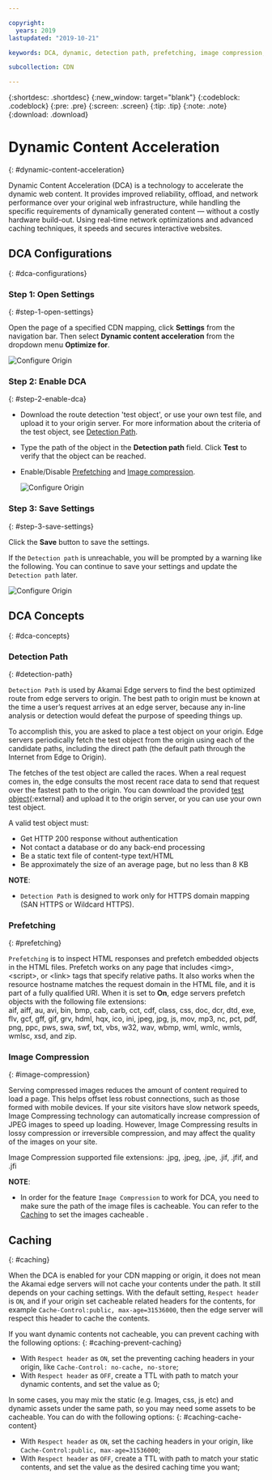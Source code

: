 ```yaml
---

copyright:
  years: 2019
lastupdated: "2019-10-21"

keywords: DCA, dynamic, detection path, prefetching, image compression, ttl, cache

subcollection: CDN

---
```


{:shortdesc: .shortdesc}
{:new_window: target="blank"}
{:codeblock: .codeblock}
{:pre: .pre}
{:screen: .screen}
{:tip: .tip}
{:note: .note}
{:download: .download}

# Dynamic Content Acceleration
{: #dynamic-content-acceleration}

Dynamic Content Acceleration (DCA) is a technology to accelerate the dynamic web content.
It provides improved reliability, offload, and network performance over your original web infrastructure,
while handling the specific requirements of dynamically generated content — without a costly hardware build-out.
Using real-time network optimizations and advanced caching techniques, it speeds and secures interactive websites.

## DCA Configurations
{: #dca-configurations}

### Step 1: Open Settings
{: #step-1-open-settings}

Open the page of a specified CDN mapping, click **Settings** from the navigation bar. Then select **Dynamic content acceleration** from the dropdown menu **Optimize for**.

   ![Configure Origin](images/settings-dca-switch.png)

### Step 2: Enable DCA
{: #step-2-enable-dca}

- Download the route detection 'test object', or use your own test file, and upload it to your origin server. For more information about the criteria of the test object, see [Detection Path](#detection-path).
- Type the path of the object in the **Detection path** field. Click **Test** to verify that the object can be reached.
- Enable/Disable [Prefetching](#prefetching) and [Image compression](#image-compression).

   ![Configure Origin](images/settings-dca-input.png)

### Step 3: Save Settings
{: #step-3-save-settings}

Click the **Save** button to save the settings.

If the `Detection path` is unreachable, you will be prompted by a warning like the following. You can continue to save your settings and update the `Detection path` later.

   ![Configure Origin](images/settings-dca-save.png)

## DCA Concepts
{: #dca-concepts}

### Detection Path
{: #detection-path}

`Detection Path` is used by Akamai Edge servers to find the best optimized route from edge servers to origin.
The best path to origin must be known at the time a user’s request arrives at an edge server, because any in-line analysis or detection would defeat the purpose of speeding things up.

To accomplish this, you are asked to place a test object on your origin. Edge servers periodically fetch the test object from the origin using each of the candidate paths, including the direct path (the default path through the Internet from Edge to Origin).

The fetches of the test object are called the races. When a real request comes in, the edge consults the most recent race data to send that request over the fastest path to the origin.
You can download the provided [test object](https://public.dhe.ibm.com/cloud/bluemix/network/cdn/route-detection-test-object.html){:external} and upload it to the origin server, or you can use your own test object.

A valid test object must:
* Get HTTP 200 response without authentication
* Not contact a database or do any back-end processing
* Be a static text file of content-type text/HTML
* Be approximately the size of an average page, but no less than 8 KB

**NOTE**:
- `Detection Path` is designed to work only for HTTPS domain mapping (SAN HTTPS or Wildcard HTTPS).

### Prefetching
{: #prefetching}

`Prefetching` is to inspect HTML responses and prefetch embedded objects in the HTML files. Prefetch works on any page that includes \<img\>, \<script\>, or \<link\> tags that specify relative paths. It also works when the resource hostname matches the request domain in the HTML file, and it is part of a fully qualified URI. When it is set to **On**, edge servers prefetch objects with the following file extensions:  
aif, aiff, au, avi, bin, bmp, cab, carb, cct, cdf, class, css, doc, dcr, dtd, exe, flv, gcf, gff, gif, grv, hdml, hqx, ico, ini, jpeg, jpg, js, mov, mp3, nc, pct, pdf, png, ppc, pws, swa, swf, txt, vbs, w32, wav, wbmp, wml, wmlc, wmls, wmlsc, xsd, and zip.

### Image Compression
{: #image-compression}

Serving compressed images reduces the amount of content required to load a page. This helps offset less robust connections, such as those formed with mobile devices. If your site visitors have slow network speeds, Image Compressing technology can automatically increase compression of JPEG images to speed up loading. However, Image Compressing results in lossy compression or irreversible compression, and may affect the quality of the images on your site.  

Image Compression supported file extensions: .jpg, .jpeg, .jpe, .jif, .jfif, and .jfi

**NOTE**:
- In order for the feature `Image Compression` to work for DCA, you need to make sure the path of the image files is cacheable. You can refer to the [Caching](#caching-cache-content) to set the images cacheable .

## Caching
{: #caching}

When the DCA is enabled for your CDN mapping or origin, it does not mean the Akamai edge servers will not cache your contents under the path. It still depends on your caching settings. With the default setting, `Respect header` is `ON`, and if your origin set cacheable related headers for the contents, for example `Cache-Control:public, max-age=31536000`, then the edge server will respect this header to cache the contents.

If you want dynamic contents not cacheable, you can prevent caching with the following options:
{: #caching-prevent-caching}

- With `Respect header` as `ON`, set the preventing caching headers in your origin, like `Cache-Control: no-cache, no-store`;
- With `Respect header` as `OFF`, create a TTL with path to match your dynamic contents, and set the value as 0;

In some cases, you may mix the static (e.g. Images, css, js etc) and dynamic assets under the same path, so you may need some assets to be cacheable. You can do with the following options:
{: #caching-cache-content}

- With `Respect header` as `ON`, set the caching headers in your origin, like `Cache-Control:public, max-age=31536000`;
- With `Respect header` as `OFF`, create a TTL with path to match your static contents, and set the value as the desired caching time you want;
